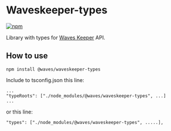 # Waveskeeper-types

[![npm](https://img.shields.io/npm/v/@waves/waveskeeper-types?color=blue&label=%40waves%2Fwaveskeeper-types&logo=npm)](https://www.npmjs.com/package/@waves/waveskeeper-types)

Library with types for [Waves Keeper](https://github.com/wavesplatform/waves-keeper) API.

## How to use

`npm install @waves/waveskeeper-types`

Include to tsconfig.json this line:

```
...
"typeRoots": ["./node_modules/@waves/waveskeeper-types", ...]
...
```
or this line:

```
"types": ["./node_modules/@waves/waveskeeper-types", .....],
```

